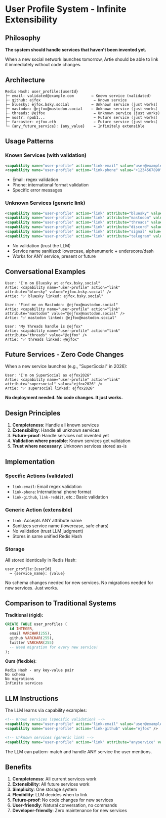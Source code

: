 # User Profile System - Infinite Extensibility

## Philosophy

**The system should handle services that haven't been invented yet.**

When a new social network launches tomorrow, Artie should be able to link it immediately without code changes.

## Architecture

```
Redis Hash: user_profile:{userId}
├─ email: validated@example.com        ← Known service (validated)
├─ github: ejfox                        ← Known service
├─ bluesky: ejfox.bsky.social          ← Unknown service (just works)
├─ mastodon: @ejfox@mastodon.social    ← Unknown service (just works)
├─ threads: @ejfox                      ← Unknown service (just works)
├─ nostr: npub1...                      ← Future service (just works)
├─ farcaster: ejfox.eth                 ← Future service (just works)
└─ {any_future_service}: {any_value}    ← Infinitely extensible
```

## Usage Patterns

### Known Services (with validation)
```xml
<capability name="user-profile" action="link-email" value="user@example.com" />
<capability name="user-profile" action="link-phone" value="+1234567890" />
```
- Email: regex validation
- Phone: international format validation
- Specific error messages

### Unknown Services (generic link)
```xml
<capability name="user-profile" action="link" attribute="bluesky" value="ejfox.bsky.social" />
<capability name="user-profile" action="link" attribute="mastodon" value="@ejfox@mastodon.social" />
<capability name="user-profile" action="link" attribute="threads" value="@ejfox" />
<capability name="user-profile" action="link" attribute="discord" value="ejfox#1234" />
<capability name="user-profile" action="link" attribute="signal" value="+1234567890" />
<capability name="user-profile" action="link" attribute="telegram" value="@ejfox" />
```
- No validation (trust the LLM)
- Service name sanitized: lowercase, alphanumeric + underscore/dash
- Works for ANY service, present or future

## Conversational Examples

```
User: "I'm on Bluesky at ejfox.bsky.social"
Artie: <capability name="user-profile" action="link" attribute="bluesky" value="ejfox.bsky.social" />
Artie: "✅ bluesky linked: ejfox.bsky.social"

User: "Find me on Mastodon: @ejfox@mastodon.social"
Artie: <capability name="user-profile" action="link" attribute="mastodon" value="@ejfox@mastodon.social" />
Artie: "✅ mastodon linked: @ejfox@mastodon.social"

User: "My Threads handle is @ejfox"
Artie: <capability name="user-profile" action="link" attribute="threads" value="@ejfox" />
Artie: "✅ threads linked: @ejfox"
```

## Future Services - Zero Code Changes

When a new service launches (e.g., "SuperSocial" in 2026):

```
User: "I'm on SuperSocial as ejfox2026"
Artie: <capability name="user-profile" action="link" attribute="supersocial" value="ejfox2026" />
Artie: "✅ supersocial linked: ejfox2026"
```

**No deployment needed. No code changes. It just works.**

## Design Principles

1. **Completeness**: Handle all known services
2. **Extensibility**: Handle all unknown services
3. **Future-proof**: Handle services not invented yet
4. **Validation where possible**: Known services get validation
5. **Trust where necessary**: Unknown services stored as-is

## Implementation

### Specific Actions (validated)
- `link-email`: Email regex validation
- `link-phone`: International phone format
- `link-github`, `link-reddit`, etc.: Basic validation

### Generic Action (extensible)
- `link`: Accepts ANY attribute name
- Sanitizes service name (lowercase, safe chars)
- No validation (trust LLM judgment)
- Stores in same unified Redis Hash

### Storage
All stored identically in Redis Hash:
```
user_profile:{userId}
  → {service_name}: {value}
```

No schema changes needed for new services.
No migrations needed for new services.
Just works.

## Comparison to Traditional Systems

**Traditional (rigid):**
```sql
CREATE TABLE user_profiles (
  id INTEGER,
  email VARCHAR(255),
  github VARCHAR(255),
  twitter VARCHAR(255)
  -- Need migration for every new service!
);
```

**Ours (flexible):**
```
Redis Hash - any key-value pair
No schema
No migrations
Infinite services
```

## LLM Instructions

The LLM learns via capability examples:

```xml
<!-- Known services (specific validation) -->
<capability name="user-profile" action="link-email" value="user@example.com" />
<capability name="user-profile" action="link-github" value="ejfox" />

<!-- Unknown services (generic link) -->
<capability name="user-profile" action="link" attribute="anyservice" value="anyvalue" />
```

The LLM can pattern-match and handle ANY service the user mentions.

## Benefits

1. **Completeness**: All current services work
2. **Extensibility**: All future services work
3. **Simplicity**: One storage system
4. **Flexibility**: LLM decides when to link
5. **Future-proof**: No code changes for new services
6. **User-friendly**: Natural conversation, no commands
7. **Developer-friendly**: Zero maintenance for new services
